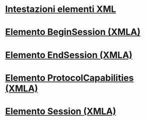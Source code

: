 # [Intestazioni elementi XML](xml-elements-headers.md)

# [Elemento BeginSession (XMLA)](beginsession-element-xmla.md)
# [Elemento EndSession (XMLA)](endsession-element-xmla.md)
# [Elemento ProtocolCapabilities (XMLA)](protocolcapabilities-element-xmla.md)
# [Elemento Session (XMLA)](session-element-xmla.md)
